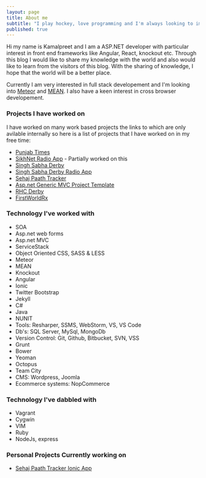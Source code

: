 ```yaml
---
layout: page
title: About me
subtitle: "I play hockey, love programming and I'm always looking to improve"
published: true
---
```







Hi my name is Kamalpreet and I am a ASP.NET developer with particular interest in front end frameworks like Angular, React, knockout etc. Through this blog I would like to share my knowledge with the world and also would like to learn from the visitors of this blog. With the sharing of knowledge, I hope that the world will be a better place.

Currently I am very interested in full stack developement and I'm looking into [Meteor](https://www.meteor.com/) and [MEAN](http://meanjs.org/). I also have a keen interest in cross browser developement.

### Projects I have worked on

I have worked on many work based projects the links to which are only avilable internally so here is a list of projects that I have worked on in my free time:

- [Punjab Times](http://www.punjabtimes.co.uk)
- [SikhNet Radio App](https://itunes.apple.com/app/gurbani-media-center/id487763229) - Partially worked on this
- [Singh Sabha Derby](http://www.sgssderby.co.uk)
- [Singh Sabha Derby Radio App](https://play.google.com/store/apps/details?id=uk.co.sgssderby.radio&hl=en_GB)
- [Sehaj Paath Tracker](http://sehajpaathtracker.com/)
- [Asp.net Generic MVC Project Template](https://github.com/kmlprtsng/MvcGenericProjectTemplate)
- [RHC Derby](http://rhchockey.github.io/)
- [FirstWorldRx](https://www.firstworldrx.com/)

### Technology I've worked with
- SOA
- Asp.net web forms 
- Asp.net MVC
- ServiceStack
- Object Oriented CSS, SASS & LESS
- Meteor
- MEAN
- Knockout
- Angular
- Ionic
- Twitter Bootstrap
- Jekyll
- C#
- Java
- NUNIT
- Tools: Resharper, SSMS, WebStorm, VS, VS Code
- Db's: SQL Server, MySql, MongoDb
- Version Control: Git, Github, Bitbucket, SVN, VSS
- Grunt
- Bower
- Yeoman
- Octopus
- Team City
- CMS: Wordpress, Joomla
- Ecommerce systems: NopCommerce

### Technology I've dabbled with
- Vagrant
- Cygwin
- VIM
- Ruby
- NodeJs, express

### Personal Projects Currently working on
- [Sehaj Paath Tracker Ionic App](https://github.com/kmlprtsng/SehajPaathTracker)
